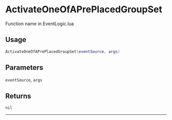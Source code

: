 # ActivateOneOfAPrePlacedGroupSet
Function name in EventLogic.lua
## Usage
```lua
ActivateOneOfAPrePlacedGroupSet(eventSource, args)
```
## Parameters
`eventSource`, `args`
## Returns
`nil`

---